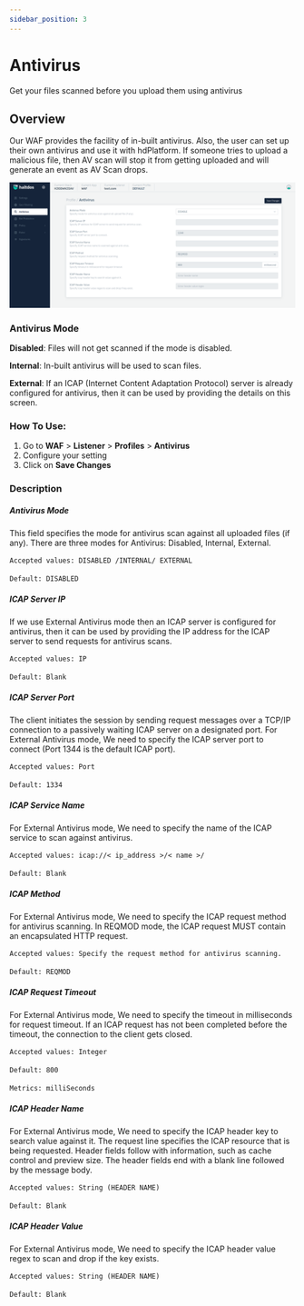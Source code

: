 ```yaml
---
sidebar_position: 3
---
```


# Antivirus 
Get your files scanned before you upload them using antivirus

## Overview
Our WAF provides the facility of in-built antivirus. Also, the user can set up their own antivirus and use it with hdPlatform. If someone tries to upload a malicious file, then AV scan will stop it from getting uploaded and will generate an event as AV Scan drops.

![Antivirus](/img/waf/v7/docs/profile_antivirus.png)

### Antivirus Mode 
**Disabled**: Files will not get scanned if the mode is disabled.

**Internal**: In-built antivirus will be used to scan files.

**External**: If an ICAP (Internet Content Adaptation Protocol) server is already configured for antivirus, then it can be used by providing the details on this screen.

### How To Use:
1. Go to **WAF** > **Listener** > **Profiles** > **Antivirus**
2. Configure your setting 
3. Click on **Save Changes**

### Description  

##### **Antivirus Mode**
This field specifies the mode for antivirus scan against all uploaded files (if any). There are three modes for Antivirus: Disabled, Internal, External.

    Accepted values: DISABLED /INTERNAL/ EXTERNAL

    Default: DISABLED  

##### **ICAP Server IP**
If we use External Antivirus mode then an ICAP server is configured for antivirus, then it can be used by providing the IP address for the ICAP server to send requests for antivirus scans.

    Accepted values: IP

    Default: Blank  

##### **ICAP Server Port**
The client initiates the session by sending request messages over a TCP/IP connection to a passively waiting ICAP server on a designated port. For External Antivirus mode, We need to specify the ICAP server port to connect (Port 1344 is the default ICAP port).

    Accepted values: Port

    Default: 1334  

##### **ICAP Service Name**
For External Antivirus mode, We need to specify the name of the ICAP service to scan against antivirus.

    Accepted values: icap://< ip_address >/< name >/

    Default: Blank
  
##### **ICAP Method**
For External Antivirus mode, We need to specify the ICAP request method for antivirus scanning. In REQMOD mode, the ICAP request MUST contain an encapsulated HTTP request.

    Accepted values: Specify the request method for antivirus scanning.

    Default: REQMOD  

##### **ICAP Request Timeout**
For External Antivirus mode, We need to specify the timeout in milliseconds for request timeout. If an ICAP request has not been completed before the timeout, the connection to the client gets closed.

    Accepted values: Integer

    Default: 800  

    Metrics: milliSeconds

##### **ICAP Header Name**
For External Antivirus mode, We need to specify the ICAP header key to search value against it. The request line specifies the ICAP resource that is being requested. Header fields follow with information, such as cache control and preview size. The header fields end with a blank line followed by the message body.

    Accepted values: String (HEADER NAME)

    Default: Blank  

##### **ICAP Header Value**
For External Antivirus mode, We need to specify the ICAP header value regex to scan and drop if the key exists.

    Accepted values: String (HEADER NAME)

    Default: Blank  
